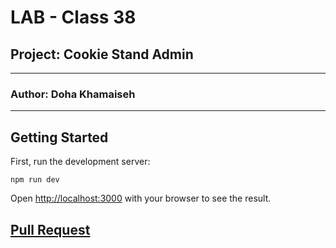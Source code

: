 # LAB - Class 38

## Project: Cookie Stand Admin
---
### Author: Doha Khamaiseh
---


## Getting Started

First, run the development server:

```
npm run dev
```

Open [http://localhost:3000](http://localhost:3000) with your browser to see the result.


## [Pull Request](https://github.com/DohaKhamaiseh/cookie-stand-admin/pull/4)
